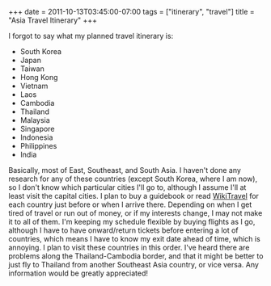 +++
date = 2011-10-13T03:45:00-07:00
tags = ["itinerary", "travel"]
title = "Asia Travel Itinerary"
+++

I forgot to say what my planned travel itinerary is:

- South Korea
- Japan
- Taiwan
- Hong Kong
- Vietnam
- Laos
- Cambodia
- Thailand
- Malaysia
- Singapore
- Indonesia
- Philippines
- India

Basically, most of East, Southeast, and South Asia. I haven't done any research for any of these countries (except South Korea, where I am now), so I don't know which particular cities I'll go to, although I assume I'll at least visit the capital cities. I plan to buy a guidebook or read [WikiTravel](https://wikitravel.org/en/Main_Page) for each country just before or when I arrive there. Depending on when I get tired of travel or run out of money, or if my interests change, I may not make it to all of them. I'm keeping my schedule flexible by buying flights as I go, although I have to have onward/return tickets before entering a lot of countries, which means I have to know my exit date ahead of time, which is annoying. I plan to visit these countries in this order. I've heard there are problems along the Thailand-Cambodia border, and that it might be better to just fly to Thailand from another Southeast Asia country, or vice versa. Any information would be greatly appreciated!
